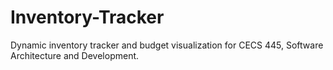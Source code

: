 # Inventory-Tracker
Dynamic inventory tracker and budget visualization for CECS 445, Software Architecture and Development.
